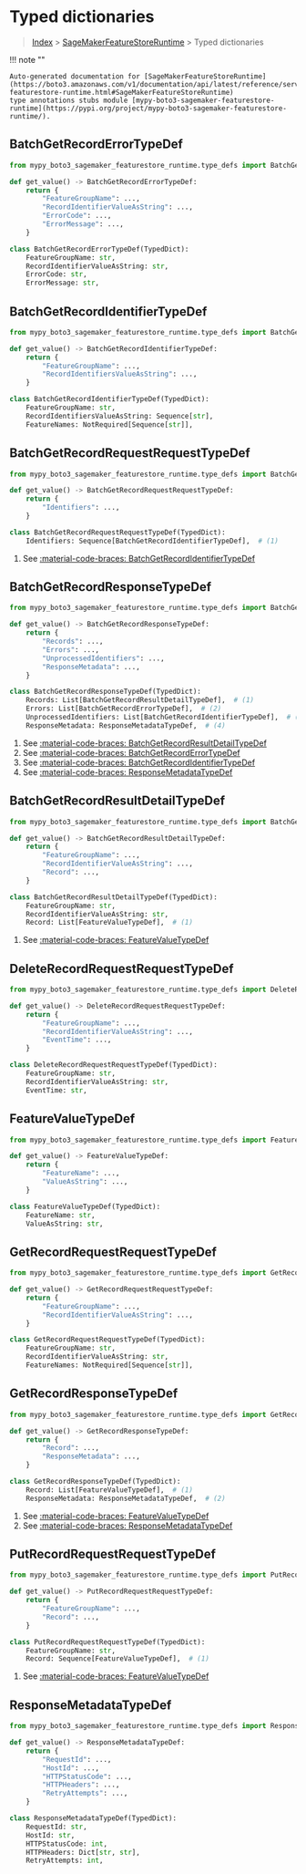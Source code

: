 # Typed dictionaries

> [Index](../README.md) > [SageMakerFeatureStoreRuntime](./README.md) > Typed dictionaries

!!! note ""

    Auto-generated documentation for [SageMakerFeatureStoreRuntime](https://boto3.amazonaws.com/v1/documentation/api/latest/reference/services/sagemaker-featurestore-runtime.html#SageMakerFeatureStoreRuntime)
    type annotations stubs module [mypy-boto3-sagemaker-featurestore-runtime](https://pypi.org/project/mypy-boto3-sagemaker-featurestore-runtime/).

## BatchGetRecordErrorTypeDef

```python title="Usage Example"
from mypy_boto3_sagemaker_featurestore_runtime.type_defs import BatchGetRecordErrorTypeDef

def get_value() -> BatchGetRecordErrorTypeDef:
    return {
        "FeatureGroupName": ...,
        "RecordIdentifierValueAsString": ...,
        "ErrorCode": ...,
        "ErrorMessage": ...,
    }
```

```python title="Definition"
class BatchGetRecordErrorTypeDef(TypedDict):
    FeatureGroupName: str,
    RecordIdentifierValueAsString: str,
    ErrorCode: str,
    ErrorMessage: str,
```

## BatchGetRecordIdentifierTypeDef

```python title="Usage Example"
from mypy_boto3_sagemaker_featurestore_runtime.type_defs import BatchGetRecordIdentifierTypeDef

def get_value() -> BatchGetRecordIdentifierTypeDef:
    return {
        "FeatureGroupName": ...,
        "RecordIdentifiersValueAsString": ...,
    }
```

```python title="Definition"
class BatchGetRecordIdentifierTypeDef(TypedDict):
    FeatureGroupName: str,
    RecordIdentifiersValueAsString: Sequence[str],
    FeatureNames: NotRequired[Sequence[str]],
```

## BatchGetRecordRequestRequestTypeDef

```python title="Usage Example"
from mypy_boto3_sagemaker_featurestore_runtime.type_defs import BatchGetRecordRequestRequestTypeDef

def get_value() -> BatchGetRecordRequestRequestTypeDef:
    return {
        "Identifiers": ...,
    }
```

```python title="Definition"
class BatchGetRecordRequestRequestTypeDef(TypedDict):
    Identifiers: Sequence[BatchGetRecordIdentifierTypeDef],  # (1)
```

1. See [:material-code-braces: BatchGetRecordIdentifierTypeDef](./type_defs.md#batchgetrecordidentifiertypedef) 
## BatchGetRecordResponseTypeDef

```python title="Usage Example"
from mypy_boto3_sagemaker_featurestore_runtime.type_defs import BatchGetRecordResponseTypeDef

def get_value() -> BatchGetRecordResponseTypeDef:
    return {
        "Records": ...,
        "Errors": ...,
        "UnprocessedIdentifiers": ...,
        "ResponseMetadata": ...,
    }
```

```python title="Definition"
class BatchGetRecordResponseTypeDef(TypedDict):
    Records: List[BatchGetRecordResultDetailTypeDef],  # (1)
    Errors: List[BatchGetRecordErrorTypeDef],  # (2)
    UnprocessedIdentifiers: List[BatchGetRecordIdentifierTypeDef],  # (3)
    ResponseMetadata: ResponseMetadataTypeDef,  # (4)
```

1. See [:material-code-braces: BatchGetRecordResultDetailTypeDef](./type_defs.md#batchgetrecordresultdetailtypedef) 
2. See [:material-code-braces: BatchGetRecordErrorTypeDef](./type_defs.md#batchgetrecorderrortypedef) 
3. See [:material-code-braces: BatchGetRecordIdentifierTypeDef](./type_defs.md#batchgetrecordidentifiertypedef) 
4. See [:material-code-braces: ResponseMetadataTypeDef](./type_defs.md#responsemetadatatypedef) 
## BatchGetRecordResultDetailTypeDef

```python title="Usage Example"
from mypy_boto3_sagemaker_featurestore_runtime.type_defs import BatchGetRecordResultDetailTypeDef

def get_value() -> BatchGetRecordResultDetailTypeDef:
    return {
        "FeatureGroupName": ...,
        "RecordIdentifierValueAsString": ...,
        "Record": ...,
    }
```

```python title="Definition"
class BatchGetRecordResultDetailTypeDef(TypedDict):
    FeatureGroupName: str,
    RecordIdentifierValueAsString: str,
    Record: List[FeatureValueTypeDef],  # (1)
```

1. See [:material-code-braces: FeatureValueTypeDef](./type_defs.md#featurevaluetypedef) 
## DeleteRecordRequestRequestTypeDef

```python title="Usage Example"
from mypy_boto3_sagemaker_featurestore_runtime.type_defs import DeleteRecordRequestRequestTypeDef

def get_value() -> DeleteRecordRequestRequestTypeDef:
    return {
        "FeatureGroupName": ...,
        "RecordIdentifierValueAsString": ...,
        "EventTime": ...,
    }
```

```python title="Definition"
class DeleteRecordRequestRequestTypeDef(TypedDict):
    FeatureGroupName: str,
    RecordIdentifierValueAsString: str,
    EventTime: str,
```

## FeatureValueTypeDef

```python title="Usage Example"
from mypy_boto3_sagemaker_featurestore_runtime.type_defs import FeatureValueTypeDef

def get_value() -> FeatureValueTypeDef:
    return {
        "FeatureName": ...,
        "ValueAsString": ...,
    }
```

```python title="Definition"
class FeatureValueTypeDef(TypedDict):
    FeatureName: str,
    ValueAsString: str,
```

## GetRecordRequestRequestTypeDef

```python title="Usage Example"
from mypy_boto3_sagemaker_featurestore_runtime.type_defs import GetRecordRequestRequestTypeDef

def get_value() -> GetRecordRequestRequestTypeDef:
    return {
        "FeatureGroupName": ...,
        "RecordIdentifierValueAsString": ...,
    }
```

```python title="Definition"
class GetRecordRequestRequestTypeDef(TypedDict):
    FeatureGroupName: str,
    RecordIdentifierValueAsString: str,
    FeatureNames: NotRequired[Sequence[str]],
```

## GetRecordResponseTypeDef

```python title="Usage Example"
from mypy_boto3_sagemaker_featurestore_runtime.type_defs import GetRecordResponseTypeDef

def get_value() -> GetRecordResponseTypeDef:
    return {
        "Record": ...,
        "ResponseMetadata": ...,
    }
```

```python title="Definition"
class GetRecordResponseTypeDef(TypedDict):
    Record: List[FeatureValueTypeDef],  # (1)
    ResponseMetadata: ResponseMetadataTypeDef,  # (2)
```

1. See [:material-code-braces: FeatureValueTypeDef](./type_defs.md#featurevaluetypedef) 
2. See [:material-code-braces: ResponseMetadataTypeDef](./type_defs.md#responsemetadatatypedef) 
## PutRecordRequestRequestTypeDef

```python title="Usage Example"
from mypy_boto3_sagemaker_featurestore_runtime.type_defs import PutRecordRequestRequestTypeDef

def get_value() -> PutRecordRequestRequestTypeDef:
    return {
        "FeatureGroupName": ...,
        "Record": ...,
    }
```

```python title="Definition"
class PutRecordRequestRequestTypeDef(TypedDict):
    FeatureGroupName: str,
    Record: Sequence[FeatureValueTypeDef],  # (1)
```

1. See [:material-code-braces: FeatureValueTypeDef](./type_defs.md#featurevaluetypedef) 
## ResponseMetadataTypeDef

```python title="Usage Example"
from mypy_boto3_sagemaker_featurestore_runtime.type_defs import ResponseMetadataTypeDef

def get_value() -> ResponseMetadataTypeDef:
    return {
        "RequestId": ...,
        "HostId": ...,
        "HTTPStatusCode": ...,
        "HTTPHeaders": ...,
        "RetryAttempts": ...,
    }
```

```python title="Definition"
class ResponseMetadataTypeDef(TypedDict):
    RequestId: str,
    HostId: str,
    HTTPStatusCode: int,
    HTTPHeaders: Dict[str, str],
    RetryAttempts: int,
```

